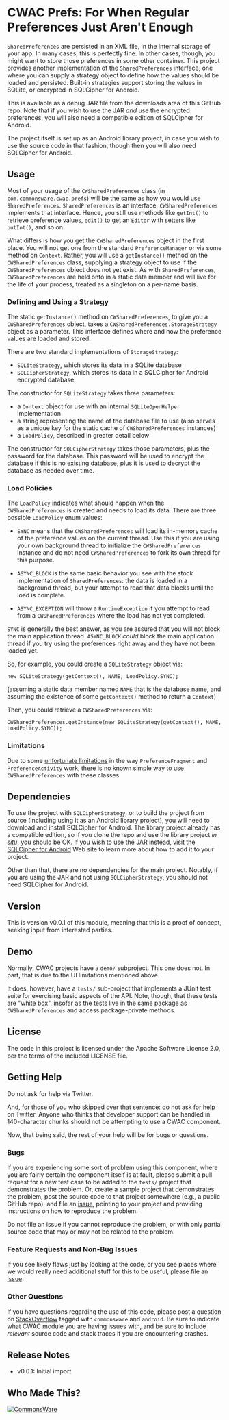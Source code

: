CWAC Prefs: For When Regular Preferences Just Aren't Enough
===========================================================

`SharedPreferences` are persisted in an XML file, in the internal storage
of your app. In many cases, this is perfectly fine. In other cases,
though, you might want to store those preferences in some other container.
This project provides another implementation of the `SharedPreferences`
interface, one where you can supply a strategy object to define how
the values should be loaded and persisted. Built-in strategies support
storing the values in SQLite, or encrypted in SQLCipher for Android.

This is available as a debug JAR file from the downloads area of this GitHub repo.
Note that if you wish to use the JAR *and* use the encrypted
preferences, you will also need a compatible edition of SQLCipher for Android.

The project itself is set up as an Android library project,
in case you wish to use the source code in that fashion, though then
you will also need SQLCipher for Android.

Usage
-----
Most of your usage of the `CWSharedPreferences` class (in `com.commonsware.cwac.prefs`)
will be the same as how you would use `SharedPreferences`. `SharedPreferences` is
an interface; `CWSharedPreferences` implements that interface. Hence, you still use
methods like `getInt()` to retrieve preference values, `edit()` to get an `Editor`
with setters like `putInt()`, and so on.

What differs is how you get the `CWSharedPreferences` object in the first place. You
will not get one from the standard `PreferenceManager` or via some method on `Context`.
Rather, you will use a `getInstance()` method on the `CWSharedPreferences` class, supplying
a strategy object to use if the `CWSharedPreferences` object does not yet exist. As with
`SharedPreferences`, `CWSharedPreferences` are held onto in a static data member and will
live for the life of your process, treated as a singleton on a per-name basis.

### Defining and Using a Strategy

The static `getInstance()` method on `CWSharedPreferences`, to give you a `CWSharedPreferences`
object, takes a `CWSharedPreferences.StorageStrategy` object as a parameter. This interface
defines where and how the preference values are loaded and stored.

There are two standard implementations of `StorageStrategy`:

- `SQLiteStrategy`, which stores its data in a SQLite database
- `SQLCipherStrategy`, which stores its data in a SQLCipher for Android encrypted database

The constructor for `SQLiteStrategy` takes three parameters:

- a `Context` object for use with an internal `SQLiteOpenHelper` implementation
- a string representing the name of the database file to use (also serves as a unique key for
the static cache of `CWSharedPreferences` instances)
- a `LoadPolicy`, described in greater detail below

The constructor for `SQLCipherStrategy` takes those parameters, plus the password for the
database. This password will be used to encrypt the database if this is no existing database,
plus it is used to decrypt the database as needed over time.

### Load Policies

The `LoadPolicy` indicates what should happen when the `CWSharedPreferences` is created
and needs to load its data. There are three possible `LoadPolicy` enum values:

- `SYNC` means that the `CWSharedPreferences` will load its in-memory cache of the preference
values on the current thread. Use this if you are using your own background thread to initialize the
`CWSharedPreferences` instance and do not need `CWSharedPreferences` to fork
its own thread for this purpose.

- `ASYNC_BLOCK` is the same basic behavior you see with the stock implementation
of `SharedPreferences`: the data is loaded in a background thread, but your
attempt to read that data blocks until the load is complete.

- `ASYNC_EXCEPTION` will throw a `RuntimeException` if you attempt to read
from a `CWSharedPreferences` where the load has not yet completed.

`SYNC` is generally the best answer, as you are assured that you will not block
the main application thread. `ASYNC_BLOCK` *could* block the main application
thread if you try using the preferences right away and they have not been loaded
yet.

So, for example, you could create a `SQLiteStrategy` object via:

    new SQLiteStrategy(getContext(), NAME, LoadPolicy.SYNC);

(assuming a static data member named `NAME` that is the database name, and
assuming the existence of some `getContext()` method to return a `Context`)

Then, you could retrieve a `CWSharedPreferences` via:

    CWSharedPreferences.getInstance(new SQLiteStrategy(getContext(), NAME, LoadPolicy.SYNC));

### Limitations

Due to some [unfortunate limitations](http://code.google.com/p/android/issues/detail?id=36967)
in the way `PreferenceFragment` and `PreferenceActivity` work, there is no known
simple way to use `CWSharedPreferences` with these classes.

Dependencies
------------
To use the project with `SQLCipherStrategy`, or to build the project
from source (including using it as an Android library project), you
will need to download and install SQLCipher for Android. The library
project already has a compatible edition, so if you clone the repo and
use the library project *in situ*, you should be OK. If you wish to
use the JAR instead, visit [the SQLCipher for Android](http://sqlcipher.net/sqlcipher-for-android/)
Web site to learn more about how to add it to your project.

Other than that, there are no dependencies for the main project.
Notably, if you are using the JAR and not using `SQLCipherStrategy`,
you should not need SQLCipher for Android.

Version
-------
This is version v0.0.1 of this module, meaning that this is a proof
of concept, seeking input from interested parties.

Demo
----
Normally, CWAC projects have a `demo/` subproject. This one does not.
In part, that is due to the UI limitations mentioned above.

It does, however, have a `tests/` sub-project that implements a JUnit
test suite for exercising basic aspects of the API. Note, though, that
these tests are "white box", insofar as the tests live in the same
package as `CWSharedPreferences` and access package-private methods.

License
-------
The code in this project is licensed under the Apache
Software License 2.0, per the terms of the included LICENSE
file.

Getting Help
------------
Do not ask for help via Twitter.

And, for those of you who skipped over that sentence: do not ask for help on Twitter. Anyone who thinks that
developer support can be handled in 140-character chunks should not be attempting to use a CWAC component.

Now, that being said, the rest of your help will be for bugs or questions.

### Bugs

If you are experiencing some sort of problem using this component, where you are fairly certain the component
itself is at fault, please submit a pull request
for a new test case to be added to the `tests/` project that demonstrates the problem. Or, create
a sample project that demonstrates the problem, post the source code to
that project somewhere (e.g., a public GitHub repo), and file an
[issue](https://github.com/commonsguy/cwac-endless/issues), pointing to your project and providing
instructions on how to reproduce the problem.

Do not file an issue if you cannot reproduce the problem, or with only partial source code that may or may
not be related to the problem.

### Feature Requests and Non-Bug Issues

If you see likely flaws just by looking at the code, or you see places where we
would really need additional stuff for this to be useful, please file an
[issue](https://github.com/commonsguy/cwac-endless/issues).

### Other Questions

If you have questions regarding the use of this code, please post a question
on [StackOverflow](http://stackoverflow.com/questions/ask) tagged with `commonsware` and `android`. Be sure to indicate
what CWAC module you are having issues with, and be sure to include *relevant* source code 
and stack traces if you are encountering crashes. 

Release Notes
-------------
* v0.0.1: Initial import

Who Made This?
--------------
<a href="http://commonsware.com">![CommonsWare](http://commonsware.com/images/logo.png)</a>

